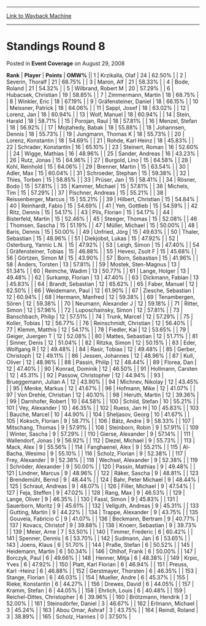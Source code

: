 
---
[Link to Wayback Machine](https://web.archive.org/web/20220123070820/https://magic.wizards.com/en/articles/archive/event-coverage/standings-round-8-2008-08-29)

[_metadata_:description]:- "RankPlayerPointsOMW%1Krzikalla, Olaf2462.50%2Severin, Thoralf2168.75%3Maron, Alf2158.33%4Bode, Roland2154.32%5Wilbrand, Robert M2057.29%6Hubacsek, Christian1958.85%7Zimmermann, Martin1868.75%8Winkler, Eric1867.19%9Gräfensteiner, Daniel1866.15%10Meissner, Patrick1864.06%11Sappl, Josef1863.02%12Lorenz, Jan1860.94%13Wolf, Manuel1860.94%14Stein, Harald1858.71%15Porojan,"
[_metadata_:generator]:- "Drupal 7 (http://drupal.org)"
[_metadata_:node]:- "436551"
[_metadata_:publish_date]:- "2008-08-29"
[_metadata_:source]:- "div-main-content"
[_metadata_:title]:- "Standings Round 8"
[_metadata_:wayback_capture_timestamp]:- "2022-01-23 07:08:20"
[_metadata_:wayback_raw_url]:- "https://web.archive.org/web/20220123070820id_/https://magic.wizards.com/en/articles/archive/event-coverage/standings-round-8-2008-08-29"
[_metadata_:wayback_url]:- "https://magic.wizards.com/en/articles/archive/event-coverage/standings-round-8-2008-08-29"
---


Standings Round 8
=================



 Posted in **Event Coverage**
 on August 29, 2008 












 **Rank** | **Player** | **Points** | **OMW%** || 1 | Krzikalla, Olaf | 24 | 62.50% |
| 2 | Severin, Thoralf | 21 | 68.75% |
| 3 | Maron, Alf | 21 | 58.33% |
| 4 | Bode, Roland | 21 | 54.32% |
| 5 | Wilbrand, Robert M | 20 | 57.29% |
| 6 | Hubacsek, Christian | 19 | 58.85% |
| 7 | Zimmermann, Martin | 18 | 68.75% |
| 8 | Winkler, Eric | 18 | 67.19% |
| 9 | Gräfensteiner, Daniel | 18 | 66.15% |
| 10 | Meissner, Patrick | 18 | 64.06% |
| 11 | Sappl, Josef | 18 | 63.02% |
| 12 | Lorenz, Jan | 18 | 60.94% |
| 13 | Wolf, Manuel | 18 | 60.94% |
| 14 | Stein, Harald | 18 | 58.71% |
| 15 | Porojan, Raul | 18 | 57.81% |
| 16 | Menzel, Stefan | 18 | 56.92% |
| 17 | Mojtahedy, Babak | 18 | 55.88% |
| 18 | Johannsen, Dennis | 18 | 55.73% |
| 19 | Jungmann, Thomas K | 18 | 55.73% |
| 20 | Lorenz, Konstantin | 18 | 54.69% |
| 21 | Rohde, Karl Heinz | 18 | 45.83% |
| 22 | Schrader, Konstantin | 16 | 65.10% |
| 23 | Steinert, Roman | 16 | 52.60% |
| 24 | Wigge, Mathias | 16 | 48.96% |
| 25 | Sander, Andreas | 16 | 43.23% |
| 26 | Rutz, Jonas | 15 | 64.96% |
| 27 | Burgold, Lino | 15 | 64.58% |
| 28 | Kohl, Reinhold | 15 | 64.06% |
| 29 | Brenner, Martin | 15 | 63.54% |
| 30 | Adler, Max | 15 | 60.04% |
| 31 | Schroeder, Stephan | 15 | 59.38% |
| 32 | Thies, Torben | 15 | 58.85% |
| 33 | Prüser, Jan | 15 | 58.41% |
| 34 | Rösner, Bodo | 15 | 57.81% |
| 35 | Kammer, Michael | 15 | 57.81% |
| 36 | Michels, Tim | 15 | 57.29% |
| 37 | Pischner, Andreas | 15 | 55.21% |
| 38 | Reissenberger, Marcus | 15 | 55.21% |
| 39 | Hilbert, Christian | 15 | 54.84% |
| 40 | Reinhardt, Fabio | 15 | 54.69% |
| 41 | Yeh, Gottlieb | 15 | 54.59% |
| 42 | Ritz, Dennis | 15 | 54.17% |
| 43 | Pils, Florian | 15 | 54.17% |
| 44 | Bisterfeld, Martin | 15 | 52.46% |
| 45 | Steeger, Thomas | 15 | 52.08% |
| 46 | Thomsen, Sascha | 15 | 51.19% |
| 47 | Müller, Michael | 15 | 50.00% |
| 48 | Baris, Dennis | 15 | 50.00% |
| 49 | Unfried, Jörg | 15 | 49.63% |
| 50 | Thaler, Sebastian | 15 | 48.96% |
| 51 | Diekjobst, Lukas | 15 | 47.92% |
| 52 | Osterburg, Yannic L.N. | 15 | 47.92% |
| 53 | Leigh, Simon | 15 | 47.40% |
| 54 | Gräfensteiner, Tobias | 15 | 46.88% |
| 55 | Hevesi, Zsolt F | 15 | 45.68% |
| 56 | Görtzen, Simon M | 15 | 43.90% |
| 57 | Born, Sebastian | 15 | 41.96% |
| 58 | Anders, Torsten | 13 | 57.81% |
| 59 | Mostek, Sten-Magnus | 13 | 51.34% |
| 60 | Reimche, Wadim | 13 | 50.77% |
| 61 | Lange, Holger | 13 | 49.48% |
| 62 | Surkamp, Florian | 13 | 47.40% |
| 63 | Dickmann, Fabian | 13 | 45.83% |
| 64 | Brandt, Sebastian | 12 | 65.62% |
| 65 | Faber, Manuel | 12 | 62.50% |
| 66 | Weidemann, Paul | 12 | 61.90% |
| 67 | Ziesche, Sebastian | 12 | 60.94% |
| 68 | Hermann, Manfred | 12 | 59.38% |
| 69 | Tenambergen, Sören | 12 | 59.38% |
| 70 | Neumann, Alexander J | 12 | 59.18% |
| 71 | Ritter, Simon | 12 | 57.96% |
| 72 | Luposchainsky, Simon | 12 | 57.81% |
| 73 | Banschbach, Philip | 12 | 57.51% |
| 74 | Trunk, Marcel | 12 | 57.29% |
| 75 | Koller, Tobias | 12 | 56.77% |
| 76 | Reinschmidt, Christian | 12 | 56.40% |
| 77 | Klemm, Matthis | 12 | 54.17% |
| 78 | Fiedler, Kai | 12 | 53.65% |
| 79 | Geiger, Juergen T | 12 | 52.08% |
| 80 | Mattes, Sebastian | 12 | 51.71% |
| 81 | Sinner, Denis | 12 | 51.04% |
| 82 | Ritzka, Simon | 12 | 50.15% |
| 83 | Eder, Wolfgang R | 12 | 49.48% |
| 84 | Rasir, Tobias | 12 | 49.48% |
| 85 | Gerber, Christoph | 12 | 49.11% |
| 86 | Jessen, Johannes | 12 | 48.96% |
| 87 | Kull, Oliver | 12 | 48.96% |
| 88 | Passin, Philip | 12 | 48.44% |
| 89 | Florea, Dan | 12 | 47.40% |
| 90 | Konrad, Dominik | 12 | 46.50% |
| 91 | Hollmann, Carsten | 12 | 45.31% |
| 92 | Passow, Christopher | 12 | 44.94% |
| 93 | Brueggemann, Julian A | 12 | 43.90% |
| 94 | Michnev, Nikolay | 12 | 43.45% |
| 95 | Menke, Markus | 12 | 41.67% |
| 96 | Hofmann, Mike | 12 | 41.07% |
| 97 | Von Drehle, Christian | 12 | 40.10% |
| 98 | Heruth, Martin | 12 | 39.36% |
| 99 | Darnhofer, Robert | 10 | 64.58% |
| 100 | Schild, Stefan | 10 | 55.21% |
| 101 | Vey, Alexander | 10 | 46.35% |
| 102 | Ruess, Jan H | 10 | 45.83% |
| 103 | Bauche, Marcel | 10 | 44.90% |
| 104 | Sheljasov, Georg | 10 | 41.67% |
| 105 | Koksch, Florian | 9 | 58.71% |
| 106 | Bätz, Andre | 9 | 58.33% |
| 107 | Mitschang, Thomas | 9 | 57.91% |
| 108 | Steinborn, Robin | 9 | 57.91% |
| 109 | Winter, Sascha | 9 | 57.29% |
| 110 | Gierse, Alexander | 9 | 57.14% |
| 111 | Wallendorf, Jonas | 9 | 56.92% |
| 112 | Diezel, Michael | 9 | 55.73% |
| 113 | Mack, Alex | 9 | 55.56% |
| 114 | Fanghaenel, Alex | 9 | 55.21% |
| 115 | Al-Bacha, Wesimo | 9 | 55.10% |
| 116 | Scholz, Florian | 9 | 52.38% |
| 117 | Frey, Alexander | 9 | 52.38% |
| 118 | Wechsel, Alexander | 9 | 52.38% |
| 119 | Schröder, Alexander | 9 | 50.00% |
| 120 | Passin, Mathias | 9 | 49.48% |
| 121 | Lindner, Marcus | 9 | 48.96% |
| 122 | Räker, Sascha | 9 | 48.81% |
| 123 | Brendemühl, Bernd | 9 | 48.44% |
| 124 | Bahr, Peter Michael | 9 | 48.44% |
| 125 | Schraut, Andreas | 9 | 48.07% |
| 126 | Filler, Michael | 9 | 47.54% |
| 127 | Feja, Steffen | 9 | 47.02% |
| 128 | Rang, Max | 9 | 46.53% |
| 129 | Lange, Oliver | 9 | 46.35% |
| 130 | Fassl, Simon | 9 | 45.83% |
| 131 | Sauerborn, Moritz | 9 | 45.61% |
| 132 | Vellguth, Andreas | 9 | 45.31% |
| 133 | Gutting, Martin | 9 | 44.22% |
| 134 | Trappe, Alexander | 9 | 43.75% |
| 135 | Gouveia, Fabricio C | 9 | 41.07% |
| 136 | Beckmann, Bertram | 9 | 40.77% |
| 137 | Kovacs, Christof | 9 | 39.88% |
| 138 | Knoerr, Sebastian | 9 | 39.73% |
| 139 | Meier, Arne | 7 | 53.50% |
| 140 | Timmer, Frederic | 6 | 60.42% |
| 141 | Spenner, Dennis | 6 | 53.70% |
| 142 | Sudmann, Jan | 6 | 53.65% |
| 143 | Joens, Klaus | 6 | 51.70% |
| 144 | Praße, Stefan | 6 | 50.52% |
| 145 | Heidemann, Martin | 6 | 50.34% |
| 146 | Ohlhof, Frank | 6 | 50.00% |
| 147 | Borczyk, Paul | 6 | 49.66% |
| 148 | Henner, Mitja | 6 | 48.38% |
| 149 | Krpic, Yves | 6 | 47.92% |
| 150 | Platt, Karl Florian | 6 | 46.94% |
| 151 | Preuss, Karl -Heinz | 6 | 46.88% |
| 152 | Gerstmayer, Thorsten | 6 | 46.35% |
| 153 | Stange, Florian | 6 | 46.03% |
| 154 | Mueller, Andre | 6 | 45.37% |
| 155 | Rieke, Konstantin | 6 | 44.27% |
| 156 | Drewes, David | 6 | 44.05% |
| 157 | Kramm, Stefan | 6 | 44.05% |
| 158 | Ehrlich, Louis | 6 | 40.48% |
| 159 | Reichel-Dittes, Christopher | 6 | 39.96% |
| 160 | Brötzmann, Hendrik | 3 | 52.00% |
| 161 | Steinsdörfer, Daniel | 3 | 46.67% |
| 162 | Erlmann, Michael | 3 | 45.24% |
| 163 | Abou Omar, Ashraf | 3 | 43.75% |
| 164 | Reindl, Roland | 3 | 38.89% |
| 165 | Scholz, Hannes | 0 | 37.50% |







